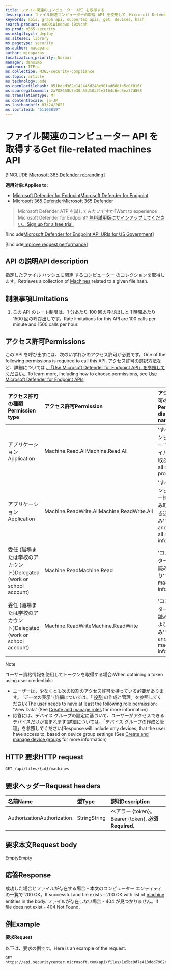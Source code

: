 ```yaml
---
title: ファイル関連のコンピューター API を取得する
description: ファイル関連コンピューターの取得 API を使用して、Microsoft Defender for Endpoint のファイル ハッシュに関連するコンピューターのコレクションを取得する方法について説明します。
keywords: apis, graph api, supported apis, get, devices, hash
search.product: eADQiWindows 10XVcnh
ms.prod: m365-security
ms.mktglfcycl: deploy
ms.sitesec: library
ms.pagetype: security
ms.author: macapara
author: mjcaparas
localization_priority: Normal
manager: dansimp
audience: ITPro
ms.collection: M365-security-compliance
ms.topic: article
ms.technology: mde
ms.openlocfilehash: 051bdad362e142446d248e90fad608fe5c0f016f
ms.sourcegitcommit: 2a708650b7e30a53d10a2fe3164c6ed5ea37d868
ms.translationtype: MT
ms.contentlocale: ja-JP
ms.lasthandoff: 03/24/2021
ms.locfileid: "51166819"
---
```

# <a name="get-file-related-machines-api"></a><span data-ttu-id="fd6d7-104">ファイル関連のコンピューター API を取得する</span><span class="sxs-lookup"><span data-stu-id="fd6d7-104">Get file-related machines API</span></span>

[!INCLUDE [Microsoft 365 Defender rebranding](../../includes/microsoft-defender.md)]

<span data-ttu-id="fd6d7-105">**適用対象:**</span><span class="sxs-lookup"><span data-stu-id="fd6d7-105">**Applies to:**</span></span>
- [<span data-ttu-id="fd6d7-106">Microsoft Defender for Endpoint</span><span class="sxs-lookup"><span data-stu-id="fd6d7-106">Microsoft Defender for Endpoint</span></span>](https://go.microsoft.com/fwlink/p/?linkid=2154037)
- [<span data-ttu-id="fd6d7-107">Microsoft 365 Defender</span><span class="sxs-lookup"><span data-stu-id="fd6d7-107">Microsoft 365 Defender</span></span>](https://go.microsoft.com/fwlink/?linkid=2118804)

> <span data-ttu-id="fd6d7-108">Microsoft Defender ATP を試してみたいですか?</span><span class="sxs-lookup"><span data-stu-id="fd6d7-108">Want to experience Microsoft Defender for Endpoint?</span></span> [<span data-ttu-id="fd6d7-109">無料試用版にサインアップしてください。</span><span class="sxs-lookup"><span data-stu-id="fd6d7-109">Sign up for a free trial.</span></span>](https://www.microsoft.com/microsoft-365/windows/microsoft-defender-atp?ocid=docs-wdatp-exposedapis-abovefoldlink) 

[!include[Microsoft Defender for Endpoint API URIs for US Government](../../includes/microsoft-defender-api-usgov.md)]

[!include[Improve request performance](../../includes/improve-request-performance.md)]


## <a name="api-description"></a><span data-ttu-id="fd6d7-110">API の説明</span><span class="sxs-lookup"><span data-stu-id="fd6d7-110">API description</span></span>
<span data-ttu-id="fd6d7-111">指定したファイル ハッシュに関連 [するコンピューター](machine.md) のコレクションを取得します。</span><span class="sxs-lookup"><span data-stu-id="fd6d7-111">Retrieves a collection of [Machines](machine.md) related to a given file hash.</span></span>


## <a name="limitations"></a><span data-ttu-id="fd6d7-112">制限事項</span><span class="sxs-lookup"><span data-stu-id="fd6d7-112">Limitations</span></span>
1. <span data-ttu-id="fd6d7-113">この API のレート制限は、1 分あたり 100 回の呼び出しと 1 時間あたり 1500 回の呼び出しです。</span><span class="sxs-lookup"><span data-stu-id="fd6d7-113">Rate limitations for this API are 100 calls per minute and 1500 calls per hour.</span></span>


## <a name="permissions"></a><span data-ttu-id="fd6d7-114">アクセス許可</span><span class="sxs-lookup"><span data-stu-id="fd6d7-114">Permissions</span></span>
<span data-ttu-id="fd6d7-115">この API を呼び出すには、次のいずれかのアクセス許可が必要です。</span><span class="sxs-lookup"><span data-stu-id="fd6d7-115">One of the following permissions is required to call this API.</span></span> <span data-ttu-id="fd6d7-116">アクセス許可の選択方法など、詳細については [、「Use Microsoft Defender for Endpoint API」を参照してください。](apis-intro.md)</span><span class="sxs-lookup"><span data-stu-id="fd6d7-116">To learn more, including how to choose permissions, see [Use Microsoft Defender for Endpoint APIs](apis-intro.md)</span></span>

<span data-ttu-id="fd6d7-117">アクセス許可の種類</span><span class="sxs-lookup"><span data-stu-id="fd6d7-117">Permission type</span></span> |   <span data-ttu-id="fd6d7-118">アクセス許可</span><span class="sxs-lookup"><span data-stu-id="fd6d7-118">Permission</span></span>  |   <span data-ttu-id="fd6d7-119">アクセス許可の表示名</span><span class="sxs-lookup"><span data-stu-id="fd6d7-119">Permission display name</span></span>
:---|:---|:---
<span data-ttu-id="fd6d7-120">アプリケーション</span><span class="sxs-lookup"><span data-stu-id="fd6d7-120">Application</span></span> |   <span data-ttu-id="fd6d7-121">Machine.Read.All</span><span class="sxs-lookup"><span data-stu-id="fd6d7-121">Machine.Read.All</span></span> |  <span data-ttu-id="fd6d7-122">'すべてのコンピューター プロファイルを読み取る'</span><span class="sxs-lookup"><span data-stu-id="fd6d7-122">'Read all machine profiles'</span></span>
<span data-ttu-id="fd6d7-123">アプリケーション</span><span class="sxs-lookup"><span data-stu-id="fd6d7-123">Application</span></span> |   <span data-ttu-id="fd6d7-124">Machine.ReadWrite.All</span><span class="sxs-lookup"><span data-stu-id="fd6d7-124">Machine.ReadWrite.All</span></span> | <span data-ttu-id="fd6d7-125">'すべてのコンピューター情報の読み取りと書き込み'</span><span class="sxs-lookup"><span data-stu-id="fd6d7-125">'Read and write all machine information'</span></span>
<span data-ttu-id="fd6d7-126">委任 (職場または学校のアカウント)</span><span class="sxs-lookup"><span data-stu-id="fd6d7-126">Delegated (work or school account)</span></span> | <span data-ttu-id="fd6d7-127">Machine.Read</span><span class="sxs-lookup"><span data-stu-id="fd6d7-127">Machine.Read</span></span> | <span data-ttu-id="fd6d7-128">'コンピューター情報の読み取り'</span><span class="sxs-lookup"><span data-stu-id="fd6d7-128">'Read machine information'</span></span>
<span data-ttu-id="fd6d7-129">委任 (職場または学校のアカウント)</span><span class="sxs-lookup"><span data-stu-id="fd6d7-129">Delegated (work or school account)</span></span> | <span data-ttu-id="fd6d7-130">Machine.ReadWrite</span><span class="sxs-lookup"><span data-stu-id="fd6d7-130">Machine.ReadWrite</span></span> | <span data-ttu-id="fd6d7-131">'コンピューター情報の読み取りおよび書き込み'</span><span class="sxs-lookup"><span data-stu-id="fd6d7-131">'Read and write machine information'</span></span>

>[!Note]
> <span data-ttu-id="fd6d7-132">ユーザー資格情報を使用してトークンを取得する場合:</span><span class="sxs-lookup"><span data-stu-id="fd6d7-132">When obtaining a token using user credentials:</span></span>
>- <span data-ttu-id="fd6d7-133">ユーザーは、少なくとも次の役割のアクセス許可を持っている必要があります。 'データの表示' (詳細については、「 [役割](user-roles.md) の作成と管理」を参照してください)</span><span class="sxs-lookup"><span data-stu-id="fd6d7-133">The user needs to have at least the following role permission: 'View Data' (See [Create and manage roles](user-roles.md) for more information)</span></span>
>- <span data-ttu-id="fd6d7-134">応答には、デバイス グループの設定に基づいて、ユーザーがアクセスできるデバイスだけが含まれます[](machine-groups.md)(詳細については、「デバイス グループの作成と管理」を参照してください)</span><span class="sxs-lookup"><span data-stu-id="fd6d7-134">Response will include only devices, that the user have access to, based on device group settings (See [Create and manage device groups](machine-groups.md) for more information)</span></span>

## <a name="http-request"></a><span data-ttu-id="fd6d7-135">HTTP 要求</span><span class="sxs-lookup"><span data-stu-id="fd6d7-135">HTTP request</span></span>
```
GET /api/files/{id}/machines
```

## <a name="request-headers"></a><span data-ttu-id="fd6d7-136">要求ヘッダー</span><span class="sxs-lookup"><span data-stu-id="fd6d7-136">Request headers</span></span>

<span data-ttu-id="fd6d7-137">名前</span><span class="sxs-lookup"><span data-stu-id="fd6d7-137">Name</span></span> | <span data-ttu-id="fd6d7-138">型</span><span class="sxs-lookup"><span data-stu-id="fd6d7-138">Type</span></span> | <span data-ttu-id="fd6d7-139">説明</span><span class="sxs-lookup"><span data-stu-id="fd6d7-139">Description</span></span>
:---|:---|:---
<span data-ttu-id="fd6d7-140">Authorization</span><span class="sxs-lookup"><span data-stu-id="fd6d7-140">Authorization</span></span> | <span data-ttu-id="fd6d7-141">String</span><span class="sxs-lookup"><span data-stu-id="fd6d7-141">String</span></span> | <span data-ttu-id="fd6d7-142">ベアラー {token}。</span><span class="sxs-lookup"><span data-stu-id="fd6d7-142">Bearer {token}.</span></span> <span data-ttu-id="fd6d7-143">**必須**</span><span class="sxs-lookup"><span data-stu-id="fd6d7-143">**Required**.</span></span>


## <a name="request-body"></a><span data-ttu-id="fd6d7-144">要求本文</span><span class="sxs-lookup"><span data-stu-id="fd6d7-144">Request body</span></span>
<span data-ttu-id="fd6d7-145">Empty</span><span class="sxs-lookup"><span data-stu-id="fd6d7-145">Empty</span></span>

## <a name="response"></a><span data-ttu-id="fd6d7-146">応答</span><span class="sxs-lookup"><span data-stu-id="fd6d7-146">Response</span></span>
<span data-ttu-id="fd6d7-147">成功した場合とファイルが存在する場合 - 本文の[](machine.md)コンピューター エンティティの一覧で 200 OK。</span><span class="sxs-lookup"><span data-stu-id="fd6d7-147">If successful and file exists - 200 OK with list of [machine](machine.md) entities in the body.</span></span> <span data-ttu-id="fd6d7-148">ファイルが存在しない場合 - 404 が見つかりません。</span><span class="sxs-lookup"><span data-stu-id="fd6d7-148">If file does not exist - 404 Not Found.</span></span>


## <a name="example"></a><span data-ttu-id="fd6d7-149">例</span><span class="sxs-lookup"><span data-stu-id="fd6d7-149">Example</span></span>

<span data-ttu-id="fd6d7-150">**要求**</span><span class="sxs-lookup"><span data-stu-id="fd6d7-150">**Request**</span></span>

<span data-ttu-id="fd6d7-151">以下は、要求の例です。</span><span class="sxs-lookup"><span data-stu-id="fd6d7-151">Here is an example of the request.</span></span>

```http
GET https://api.securitycenter.microsoft.com/api/files/1e5bc9d7e413ddd7902c2932e418702b84d0cc07/machines
```
